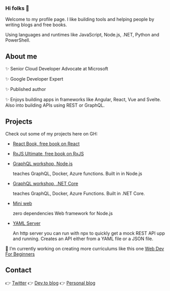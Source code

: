 ### Hi folks 👋

Welcome to my profile page. I like building tools and helping people by writing blogs and free books.

Using languages and runtimes like JavaScript, Node.js, .NET, Python and PowerShell.

## About me

✨ Senior Cloud Developer Advocate at Microsoft

✨ Google Developer Expert

✨ Published author

✨ Enjoys building apps in frameworks like Angular, React, Vue and Svelte. Also into building APIs using REST or GraphQL.

## Projects 

Check out some of my projects here on GH:

- [React Book, free book on React](https://github.com/softchris/react-book)
- [RxJS Ultimate, free book on RxJS](https://github.com/softchris/Rxjs5-Ultimate)
- [GraphQL workshop, Node.js](https://github.com/softchris/serverless-graphql-microservices)

   teaches GraphQL, Docker, Azure functions. Built in in Node.js
- [GraphQL workshop, .NET Core](https://github.com/softchris/graphql-workshop-dotnet)

   teaches GraphQL, Docker, Azure Functions. Built in .NET Core.
- [Mini web](https://github.com/softchris/mini-web)
   
   zero dependencies Web framework for Node.js
   
- [YAML Server](https://github.com/softchris/yaml-server)

   An http server you can run with npx to quickly get a mock REST API upp and running. Creates an API either from a YAML file or a JSON file.


🔭 I’m currently working on creating more curriculums like this one [Web Dev For Beginners](https://github.com/microsoft/Web-Dev-For-Beginners)

## Contact

👉 [Twitter](https://twitter.com/chris_noring)
👉 [Dev.to blog](https://dev.to/softchris)
👉 [Personal blog](softchris.github.io)

<!--
**softchris/softchris** is a ✨ _special_ ✨ repository because its `README.md` (this file) appears on your GitHub profile.

Here are some ideas to get you started:

- 🔭 I’m currently working on ...
- 🌱 I’m currently learning ...
- 👯 I’m looking to collaborate on ...
- 🤔 I’m looking for help with ...
- 💬 Ask me about ...
- 📫 How to reach me: ...
- 😄 Pronouns: ...
- ⚡ Fun fact: ...
-->
